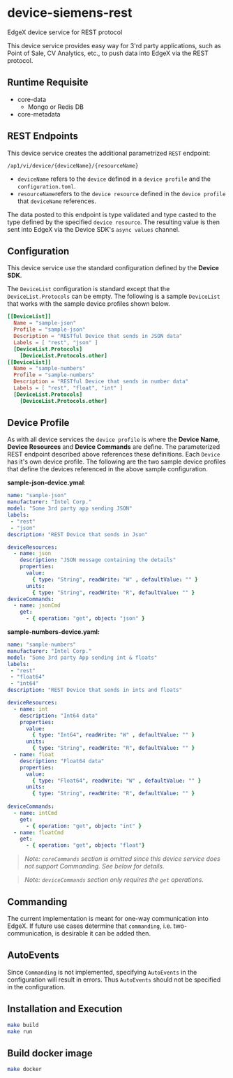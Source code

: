 # device-siemens-rest
EdgeX device service for REST protocol

This device service provides easy way for 3'rd party applications, such as Point of Sale, CV Analytics, etc., to push data into EdgeX via the REST protocol. 

## Runtime Requisite

- core-data
  - Mongo or Redis DB
- core-metadata

## REST Endpoints

This device service creates the additional parametrized `REST` endpoint:

```
/ap1/vi/device/{deviceName}/{resourceName}
```

- `deviceName` refers to the `device` defined in a `device profile` and the `configuration.toml`.
- `resourceName`refers to the `device resource` defined in the `device profile` that `deviceName` references.

The data posted to this endpoint is type validated and type casted to the type defined by the specified `device resource`. The resulting value is then sent into EdgeX via the Device SDK's `async values` channel. 

## Configuration

This device service use the standard configuration defined by the **Device SDK**. 

The `DeviceList` configuration is standard except that the `DeviceList.Protocols` can be empty. The following is a sample `DeviceList` that works with the sample device profiles shown below.

```toml
[[DeviceList]]
  Name = "sample-json"
  Profile = "sample-json"
  Description = "RESTful Device that sends in JSON data"
  Labels = [ "rest", "json" ]
  [DeviceList.Protocols]
    [DeviceList.Protocols.other]
[[DeviceList]]
  Name = "sample-numbers"
  Profile = "sample-numbers"
  Description = "RESTful Device that sends in number data"
  Labels = [ "rest", "float", "int" ]
  [DeviceList.Protocols]
    [DeviceList.Protocols.other]
```

## Device Profile

As with all device services the `device profile` is where the **Device Name**, **Device Resources** and **Device Commands** are define. The parameterized REST endpoint described above references these definitions. Each `Device` has it's own device profile. The following are the two sample device profiles that define the devices referenced in the above sample configuration.

**sample-json-device.ymal**:

```yaml
name: "sample-json"
manufacturer: "Intel Corp."
model: "Some 3rd party app sending JSON"
labels:
 - "rest"
 - "json"
description: "REST Device that sends in Json"

deviceResources:
  - name: json
    description: "JSON message containing the details"
    properties:
      value:
        { type: "String", readWrite: "W" , defaultValue: "" }
      units:
        { type: "String", readWrite: "R", defaultValue: "" }
deviceCommands:
  - name: jsonCmd
    get:
      - { operation: "get", object: "json" }
```

**sample-numbers-device.yaml:**

```yaml
name: "sample-numbers"
manufacturer: "Intel Corp."
model: "Some 3rd party App sending int & floats"
labels:
 - "rest"
 - "float64"
 - "int64"
description: "REST Device that sends in ints and floats"

deviceResources:
  - name: int
    description: "Int64 data"
    properties:
      value:
        { type: "Int64", readWrite: "W" , defaultValue: "" }
      units:
        { type: "String", readWrite: "R", defaultValue: "" }
  - name: float
    description: "Float64 data"
    properties:
      value:
        { type: "Float64", readWrite: "W" , defaultValue: "" }
      units:
        { type: "String", readWrite: "R", defaultValue: "" }
        
deviceCommands:
  - name: intCmd
    get:
      - { operation: "get", object: "int" }
  - name: floatCmd
    get:
      - { operation: "get", object: "float"}
```

> *Note: `coreCommands` section is omitted since this device service does not support Commanding. See below for details.* 

> *Note: `deviceCommands` section only requires the `get` operations.*

## Commanding

The current implementation is meant for one-way communication into EdgeX. If future use cases determine that `commanding`, i.e. two-communication, is desirable it can be added then.

## AutoEvents

Since `Commanding` is not implemented, specifying `AutoEvents` in the configuration will result in errors. Thus `AutoEvents` should not be specified in the configuration.

## Installation and Execution

```bash
make build
make run
```

## Build docker image

```bash
make docker
```

